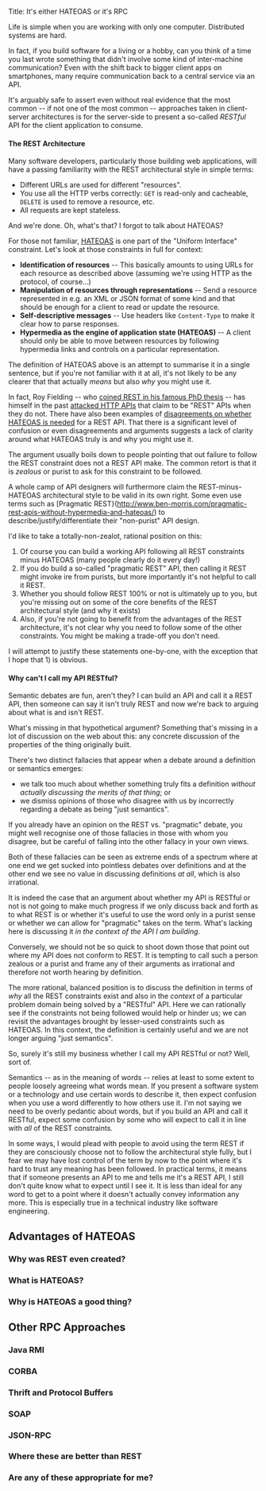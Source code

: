 Title: It's either HATEOAS or it's RPC

Life is simple when you are working with only one
computer. Distributed systems are hard.

In fact, if you build software for a living or a hobby, can you think
of a time you last wrote something that didn't involve some kind of
inter-machine communication? Even with the shift back to bigger client
apps on smartphones, many require communication back to a central
service via an API.

It's arguably safe to assert even without real evidence that the most
common -- if not one of the most common -- approaches taken in
client-server architectures is for the server-side to present a
so-called _RESTful_ API for the client application to consume.

#### The REST Architecture

Many software developers, particularly those building web
applications, will have a passing familiarity with the REST
architectural style in simple terms:

- Different URLs are used for different "resources".
- You use all the HTTP verbs correctly: `GET` is read-only and
  cacheable, `DELETE` is used to remove a resource, etc.
- All requests are kept stateless.

And we're done. Oh, what's that? I forgot to talk about HATEOAS?

For those not familiar,
[HATEOAS](https://en.wikipedia.org/wiki/HATEOAS) is one part of the
"Uniform Interface" constraint. Let's look at those constraints
in full for context:

- **Identification of resources** -- This basically amounts to using URLs
  for each resource as described above (assuming we're using HTTP as the
  protocol, of course...)
- **Manipulation of resources through representations** -- Send a
  resource represented in e.g. an XML or JSON format of some kind and
  that should be enough for a client to read or update the resource.
- **Self-descriptive messages** -- Use headers like `Content-Type` to make
  it clear how to parse responses.
- **Hypermedia as the engine of application state (HATEOAS)** -- A
  client should only be able to move between resources by following
  hypermedia links and controls on a particular representation.

The definition of HATEOAS above is an attempt to summarise it in a
single sentence, but if you're not familiar with it at all, it's not
likely to be any clearer that that actually _means_ but also _why_ you
might use it.

In fact, Roy Fielding -- who
[coined REST in his famous PhD thesis](http://www.ics.uci.edu/~fielding/pubs/dissertation/top.htm)
-- has himself in the past
[attacked HTTP APIs](http://roy.gbiv.com/untangled/2008/rest-apis-must-be-hypertext-driven)
that claim to be "REST" APIs when they do not. There have also been
examples of
[disagreements on whether HATEOAS is needed](http://www.ben-morris.com/the-restafarian-flame-wars-common-points-of-disagreement-over-rest-api-design/)
for a REST API. That there is a significant level of confusion or even
disagreements and arguments suggests a lack of clarity around what
HATEOAS truly is and why you might use it.

The argument usually boils down to people pointing
that out failure to follow the REST constraint does not a REST API
make. The common retort is that it is _zealous_ or purist to ask for
this constraint to be followed.

A whole camp of API designers will furthermore claim the
REST-minus-HATEOAS architectural style to be valid in its own
right. Some even use terms such as
[Pragmatic REST}(http://www.ben-morris.com/pragmatic-rest-apis-without-hypermedia-and-hateoas/) to describe/justify/differentiate their "non-purist" API design.

I'd like to take a totally-non-zealot, rational position on this:

1. Of course you can build a working API following all REST constraints minus HATEOAS (many people clearly do it every day!)
2. If you do build a so-called "pragmatic REST" API, then calling it REST might invoke ire from purists, but more importantly it's not helpful to call it REST.
3. Whether you should follow REST 100% or not is ultimately up to you, but you're missing out on some of the core benefits of the REST architectural style (and why it exists)
4. Also, if you're not going to benefit from the advantages of the REST architecture, it's not clear why you need to follow some of the other constraints. You might be making a trade-off you don't need.

I will attempt to justify these statements one-by-one, with the exception that I hope that 1) is obvious.

#### Why can't I call my API RESTful?

Semantic debates are fun, aren't they? I can build an API and call it
a REST API, then someone can say it isn't truly REST and now we're
back to arguing about what is and isn't REST.

What's missing in that hypothetical argument? Something that's missing
in a lot of discussion on the web about this: any concrete discussion
of the properties of the thing originally built.

There's two distinct fallacies that appear when a debate around a
definition or semantics emerges:

- we talk too much about whether something truly fits a definition
  _without actually discussing the merits of that thing_; or
- we dismiss opinions of those who disagree with us by incorrectly
  regarding a debate as being "just semantics".

If you already have an opinion on the REST vs. "pragmatic" debate, you
might well recognise one of those fallacies in those with whom you
disagree, but be careful of falling into the other fallacy in your
own views.

Both of these fallacies can be seen as extreme ends of a spectrum where
at one end we get sucked into pointless debates over definitions and at
the other end we see no value in discussing definitions _at all_,
which is also irrational.

It is indeed the case that an argument about whether my API is RESTful
or not is not going to make much progress if we only discuss back and
forth as to what REST is or whether it's useful to use the word only
in a purist sense or whether we can allow for "pragmatic" takes on the
term. What's lacking here is discussing it
_in the context of the API I am building_.

Conversely, we should not be so quick to shoot down those that point
out where my API does not conform to REST. It is tempting to call such
a person zealous or a purist and frame any of their arguments as
irrational and therefore not worth hearing by definition.

The more rational, balanced position is to discuss the definition in
terms of _why_ all the REST constraints exist and also in the _context_
of a particular problem domain being solved by a "RESTful" API. Here
we can rationally see if the constraints not being followed would
help or hinder us; we can revisit the advantages brought by lesser-used
constraints such as HATEOAS. In this context, the definition is
certainly useful and we are not longer arguing "just semantics".

So, surely it's still my business whether I call my API RESTful or not?
Well, sort of.

Semantics -- as in the meaning of words -- relies at least to some
extent to people loosely agreeing what words mean. If you present
a software system or a technology and use certain words to describe it,
then expect confusion when you use a word differently to how others
use it. I'm not saying we need to be overly pedantic about words, but
if you build an API and call it RESTful, expect some confusion by
some who will expect to call it in line with _all_ of the REST constraints.

In some ways, I would plead with people to avoid using the term REST
if they are consciously choose not to follow the architectural style
fully, but I fear we may have lost control of the term by now to the
point where it's hard to trust any meaning has been followed. In
practical terms, it means that if someone presents an API to me and tells
me it's a REST API, I still don't quite know what to expect until I
see it. It is less than ideal for any word to get to a point where
it doesn't actually convey information any more. This is especially
true in a technical industry like software engineering.

## Advantages of HATEOAS

### Why was REST even created?

### What is HATEOAS?

### Why is HATEOAS a good thing?

## Other RPC Approaches

### Java RMI

### CORBA

### Thrift and Protocol Buffers

### SOAP

### JSON-RPC

### Where these are better than REST

### Are any of these appropriate for me?
